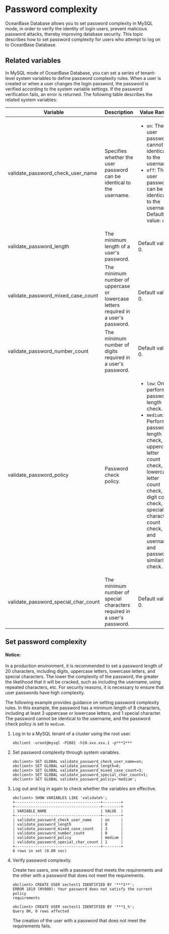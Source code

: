 # Password complexity

OceanBase Database allows you to set password complexity in MySQL mode, in order to verify the identity of login users, prevent malicious password attacks, thereby improving database security. This topic describes how to set password complexity for users who attempt to log on to OceanBase Database. 

## Related variables

In MySQL mode of OceanBase Database, you can set a series of tenant-level system variables to define password complexity rules. When a user is created or when a user changes the login password, the password is verified according to the system variable settings. If the password verification fails, an error is returned. The following table describes the related system variables:

| Variable | Description | Value Range |
|------------|---------|--------------|
| validate_password_check_user_name | Specifies whether the user password can be identical to the username.  | <ul><li>`on`: The user password cannot be identical to the username. </li><li>`off`: The user password can be identical to the username. Default value: `off`. </li></ul> |
| validate_password_length | The minimum length of a user's password.  | Default value: 0.  |
| validate_password_mixed_case_count | The minimum number of uppercase or lowercase letters required in a user's password.  | Default value: 0.  |
| validate_password_number_count | The minimum number of digits required in a user's password.  | Default value: 0.  |
| validate_password_policy | Password check policy.  | <ul><li>`low`: Only performs password length check. </li><li>`medium`: Performs password length check, uppercase letter count check, lowercase letter count check, digit count check, special character count check, and username and password similarity check.  |
| validate_password_special_char_count | The minimum number of special characters required in a user's password.  | Default value: 0.  |

## Set password complexity

  <main id="notice" type='notice'>
    <h4>Notice:</h4>
    <p>In a production environment, it is recommended to set a password length of 20 characters, including digits, uppercase letters, lowercase letters, and special characters. The lower the complexity of the password, the greater the likelihood that it will be cracked, such as including the username, using repeated characters, etc. For security reasons, it is necessary to ensure that user passwords have high complexity. 
    </li></p>
  </main>

The following example provides guidance on setting password complexity rules. In this example, the password has a minimum length of 8 characters, including at least 3 uppercase or lowercase letters, and 1 special character. The password cannot be identical to the username, and the password check policy is set to  `medium`. 

1. Log in to a MySQL tenant of a cluster using the root user. 

   ```shell
   obclient -uroot@mysql -P2881 -h10.xxx.xxx.1 -p***1***
   ```

2. Set password complexity through system variables. 

   ```shell
   obclient> SET GLOBAL validate_password_check_user_name=on;
   obclient> SET GLOBAL validate_password_length=8;
   obclient> SET GLOBAL validate_password_mixed_case_count=3;
   obclient> SET GLOBAL validate_password_special_char_count=1;
   obclient> SET GLOBAL validate_password_policy='medium';
   ```

3. Log out and log in again to check whether the variables are effective. 

   ```shell
   obclient> SHOW VARIABLES LIKE 'validate%';
   +--------------------------------------+--------+
   +--------------------------------------+--------+
   | VARIABLE_NAME                        | VALUE  |
   +--------------------------------------+--------+
   | validate_password_check_user_name    | on     |
   | validate_password_length             | 8      |
   | validate_password_mixed_case_count   | 3      |
   | validate_password_number_count       | 0      |
   | validate_password_policy             | medium |
   | validate_password_special_char_count | 1      |
   +--------------------------------------+--------+
   6 rows in set (0.00 sec)
   ```

4. Verify password complexity. 

   Create two users, one with a password that meets the requirements and the other with a password that does not meet the requirements. 

   ```shell
   obclient> CREATE USER sectest1 IDENTIFIED BY '***1**';
   ERROR 1819 (HY000): Your password does not satisfy the current policy
   requirements
   
   obclient> CREATE USER sectest1 IDENTIFIED BY '***1_%';
   Query OK, 0 rows affected
   ```

   The creation of the user with a password that does not meet the requirements fails. 
